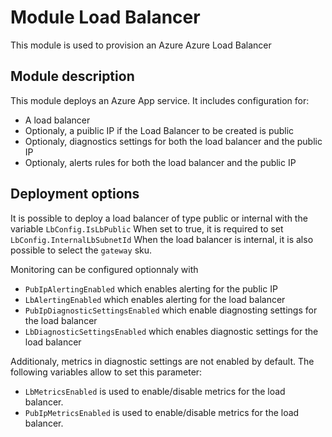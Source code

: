 # Module Load Balancer

This module is used to provision an Azure Azure Load Balancer
## Module description

This module deploys an Azure App service.
It includes configuration for:

- A load balancer
- Optionaly, a puiblic IP if the Load Balancer to be created is public
- Optionaly, diagnostics settings for both the load balancer and the public IP
- Optionaly, alerts rules for both the load balancer and the public IP

## Deployment options

It is possible to deploy a load balancer of type public or internal with the variable `LbConfig.IsLbPublic`
When set to true, it is required to set `LbConfig.InternalLbSubnetId`
When the load balancer is internal, it is also possible to select the `gateway` sku.

Monitoring can be configured optionnaly with

- `PubIpAlertingEnabled` which enables alerting for the public IP
- `LbAlertingEnabled` which enables alerting for the load balancer
- `PubIpDiagnosticSettingsEnabled` which enable diagnosting settings for the load balancer
- `LbDiagnosticSettingsEnabled` which enables diagnostic settings for the load balancer

Additionaly, metrics in diagnostic settings are not enabled by default. The following variables allow to set this parameter:

- `LbMetricsEnabled` is used to enable/disable metrics for the load balancer.
- `PubIpMetricsEnabled` is used to enable/disable metrics for the load balancer.

